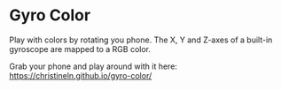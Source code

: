 # Gyro Color

Play with colors by rotating you phone.
The X, Y and Z-axes of a built-in gyroscope are mapped to a RGB color.

Grab your phone and play around with it here:
https://christineln.github.io/gyro-color/
